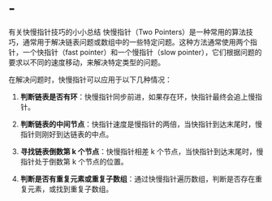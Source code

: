 # -
有关快慢指针技巧的小小总结
快慢指针（Two Pointers）是一种常用的算法技巧，通常用于解决链表问题或数组中的一些特定问题。这种方法通常使用两个指针，一个快指针（fast pointer）和一个慢指针（slow pointer），它们根据问题的要求以不同的速度移动，来解决特定类型的问题。



在解决问题时，快慢指针可以应用于以下几种情况：



1. **判断链表是否有环**：快慢指针同步前进，如果存在环，快指针最终会追上慢指针。
   
2. **判断链表的中间节点**：快指针速度是慢指针的两倍，当快指针到达末尾时，慢指针则刚好到达链表的中点。
   
3. **寻找链表倒数第 k 个节点**：快慢指针相差 k 个节点，当快指针到达末尾时，慢指针处于倒数第 k 个节点的位置。
   
4. **判断是否有重复元素或重复子数组**：通过快慢指针遍历数组，判断是否存在重复元素，或找到重复子数组。

